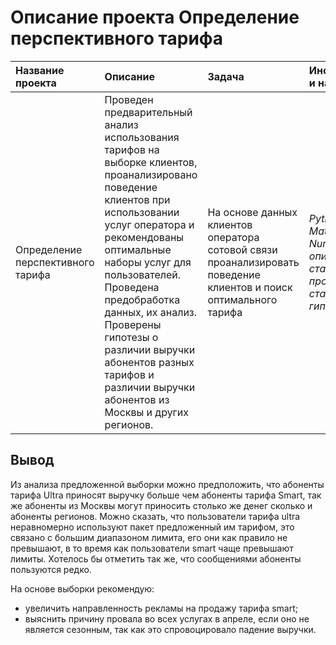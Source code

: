 # Описание проекта Определение перспективного тарифа

| Название проекта | Описание | Задача | Инструменты и навыки | Статус проекта |
| :---------------------- | :---------------------- | :---------------------- | :---------------------- | :---------------------- |
| Определение перспективного тарифа | Проведен предварительный анализ использования тарифов на выборке клиентов, проанализировано поведение клиентов при использовании услуг оператора и рекомендованы оптимальные наборы услуг для пользователей. Проведена предобработка данных, их анализ. Проверены гипотезы о различии выручки абонентов разных тарифов и различии выручки абонентов из Москвы и других регионов. | На основе данных клиентов оператора сотовой связи проанализировать поведение клиентов и поиск оптимального тарифа | *Python*, *Pandas*, *Matplotlib*, *NumPy*, *SciPy*, *описательная статистика*, *проверка статистических гипотез* | Завершен |

## Вывод

Из анализа предложенной выборки можно предположить, что абоненты тарифа Ultra приносят выручку больше чем абоненты тарифа Smart, так же абоненты из Москвы могут приносить столько же денег сколько и абоненты регионов. Можно сказать, что пользователи тарифа ultra неравномерно используют пакет предложенный им тарифом, это связано с большим диапазоном лимита, его они как правило не превышают, в то время как пользователи smart чаще превышают лимиты. Хотелось бы отметить так же, что сообщениями абоненты пользуются редко.

На основе выборки рекомендую:

- увеличить направленность рекламы на продажу тарифа smart;
- выяснить причину провала во всех услугах в апреле, если оно не является сезонным, так как это спровоцировало падение выручки.
